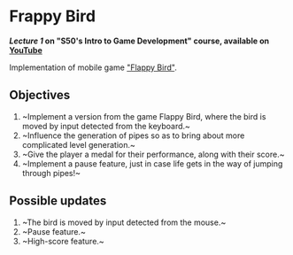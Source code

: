 # Frappy Bird
***Lecture 1* on "S50's Intro to Game Development" course, available on [YouTube](https://www.youtube.com/playlist?list=PLWKjhJtqVAbluXJKKbCIb4xd7fcRkpzoz)**
    
Implementation of mobile game ["Flappy Bird"](https://pt.wikipedia.org/wiki/Flappy_Bird).

## Objectives

1. ~Implement a version from the game Flappy Bird, where the bird is moved by input detected from the keyboard.~
2. ~Influence the generation of pipes so as to bring about more complicated level generation.~
3. ~Give the player a medal for their performance, along with their score.~
4. ~Implement a pause feature, just in case life gets in the way of jumping through pipes!~

## Possible updates

1. ~The bird is moved by input detected from the mouse.~
2. ~Pause feature.~
3. ~High-score feature.~ 
